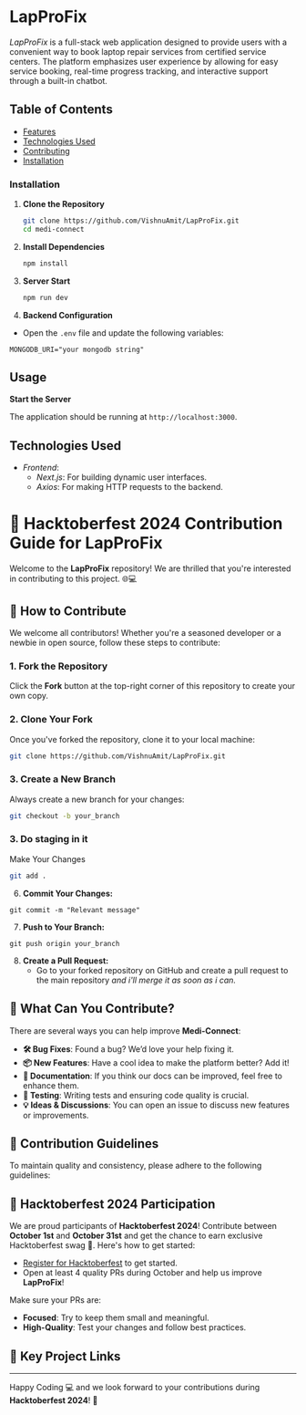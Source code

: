 # LapProFix

_LapProFix_ is a full-stack web application designed to provide users with a convenient way to book laptop repair services from certified service centers. The platform emphasizes user experience by allowing for easy service booking, real-time progress tracking, and interactive support through a built-in chatbot.

## Table of Contents

- [Features](#features)
- [Technologies Used](#technologies-used)
- [Contributing](#contributing)
- [Installation](#installation)

### Installation

1. **Clone the Repository**

   ```bash
   git clone https://github.com/VishnuAmit/LapProFix.git
   cd medi-connect
   ```

2. **Install Dependencies**

   ```bash
   npm install
   ```

3. **Server Start**

   ```bash
   npm run dev
   ```

4. **Backend Configuration**

- Open the `.env` file and update the following variables:

```env
MONGODB_URI="your mongodb string"
```

## Usage

**Start the Server**

The application should be running at `http://localhost:3000`.

## Technologies Used

- _Frontend_:
  - _Next.js_: For building dynamic user interfaces.
  - _Axios_: For making HTTP requests to the backend.

# 🌟 Hacktoberfest 2024 Contribution Guide for LapProFix

Welcome to the **LapProFix** repository! We are thrilled that you're interested in contributing to this project. 🌐💻

## 🚀 How to Contribute

We welcome all contributors! Whether you're a seasoned developer or a newbie in open source, follow these steps to contribute:

### 1. Fork the Repository

Click the **Fork** button at the top-right corner of this repository to create your own copy.

### 2. Clone Your Fork

Once you've forked the repository, clone it to your local machine:

```bash
git clone https://github.com/VishnuAmit/LapProFix.git
```

### 3. Create a New Branch

Always create a new branch for your changes:

```bash
git checkout -b your_branch
```

### 3. Do staging in it

Make Your Changes

```bash
git add .
```

6. **Commit Your Changes:**

```
git commit -m "Relevant message"
```

7. **Push to Your Branch:**

```
git push origin your_branch
```

8. **Create a Pull Request:**
   - Go to your forked repository on GitHub and create a pull request to the main repository _and i'll merge it as soon as i can._

## 🌟 What Can You Contribute?

There are several ways you can help improve **Medi-Connect**:

- **🛠️ Bug Fixes**: Found a bug? We’d love your help fixing it.
- **📦 New Features**: Have a cool idea to make the platform better? Add it!
- **📜 Documentation**: If you think our docs can be improved, feel free to enhance them.
- **🧪 Testing**: Writing tests and ensuring code quality is crucial.
- **💡 Ideas & Discussions**: You can open an issue to discuss new features or improvements.

## 📜 Contribution Guidelines

To maintain quality and consistency, please adhere to the following guidelines:

## 🎉 Hacktoberfest 2024 Participation

We are proud participants of **Hacktoberfest 2024**! Contribute between **October 1st** and **October 31st** and get the chance to earn exclusive Hacktoberfest swag 🏅. Here's how to get started:

- [Register for Hacktoberfest](https://hacktoberfest.com) to get started.
- Open at least 4 quality PRs during October and help us improve **LapProFix**!

Make sure your PRs are:

- **Focused**: Try to keep them small and meaningful.
- **High-Quality**: Test your changes and follow best practices.

## 🎯 Key Project Links

---

Happy Coding 💻 and we look forward to your contributions during **Hacktoberfest 2024**! 🎃
